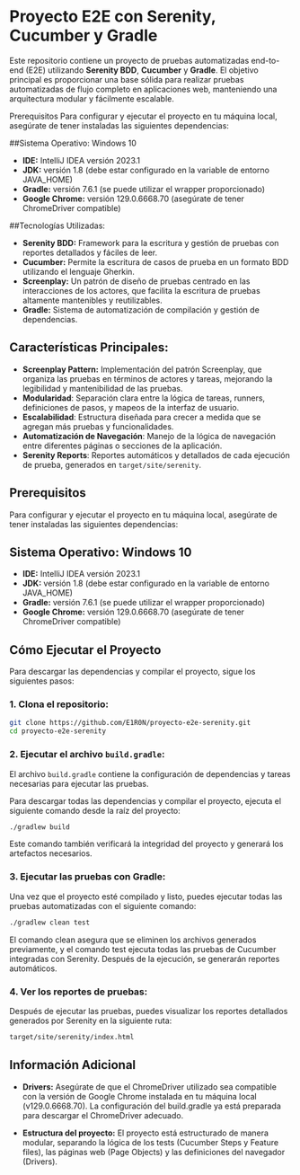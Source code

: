 # Proyecto E2E con Serenity, Cucumber y Gradle

Este repositorio contiene un proyecto de pruebas automatizadas end-to-end (E2E) utilizando **Serenity BDD**, **Cucumber** y **Gradle**. El objetivo principal es proporcionar una base sólida para realizar pruebas automatizadas de flujo completo en aplicaciones web, manteniendo una arquitectura modular y fácilmente escalable.

Prerequisitos
Para configurar y ejecutar el proyecto en tu máquina local, asegúrate de tener instaladas las siguientes dependencias:

##Sistema Operativo: Windows 10
- **IDE:** IntelliJ IDEA versión 2023.1
- **JDK:** versión 1.8 (debe estar configurado en la variable de entorno JAVA_HOME)
- **Gradle:** versión 7.6.1 (se puede utilizar el wrapper proporcionado)
- **Google Chrome:** versión 129.0.6668.70 (asegúrate de tener ChromeDriver compatible)

##Tecnologías Utilizadas:
- **Serenity BDD:** Framework para la escritura y gestión de pruebas con reportes detallados y fáciles de leer.
- **Cucumber:** Permite la escritura de casos de prueba en un formato BDD utilizando el lenguaje Gherkin.
- **Screenplay:** Un patrón de diseño de pruebas centrado en las interacciones de los actores, que facilita la escritura de pruebas altamente mantenibles y reutilizables.
- **Gradle:** Sistema de automatización de compilación y gestión de dependencias.
  
## Características Principales:
- **Screenplay Pattern:** Implementación del patrón Screenplay, que organiza las pruebas en términos de actores y tareas, mejorando la legibilidad y mantenibilidad de las pruebas.
- **Modularidad**: Separación clara entre la lógica de tareas, runners, definiciones de pasos, y mapeos de la interfaz de usuario.
- **Escalabilidad**: Estructura diseñada para crecer a medida que se agregan más pruebas y funcionalidades.
- **Automatización de Navegación**: Manejo de la lógica de navegación entre diferentes páginas o secciones de la aplicación.
- **Serenity Reports**: Reportes automáticos y detallados de cada ejecución de prueba, generados en `target/site/serenity`.

## Prerequisitos
Para configurar y ejecutar el proyecto en tu máquina local, asegúrate de tener instaladas las siguientes dependencias:

## Sistema Operativo: Windows 10
- **IDE:** IntelliJ IDEA versión 2023.1
- **JDK:** versión 1.8 (debe estar configurado en la variable de entorno JAVA_HOME)
- **Gradle:** versión 7.6.1 (se puede utilizar el wrapper proporcionado)
- **Google Chrome:** versión 129.0.6668.70 (asegúrate de tener ChromeDriver compatible)

## Cómo Ejecutar el Proyecto
Para descargar las dependencias y compilar el proyecto, sigue los siguientes pasos:

### 1. Clona el repositorio:
   ```bash
  git clone https://github.com/E1R0N/proyecto-e2e-serenity.git
  cd proyecto-e2e-serenity
  ```
### 2. Ejecutar el archivo `build.gradle`:
El archivo `build.gradle` contiene la configuración de dependencias y tareas necesarias para ejecutar las pruebas.

Para descargar todas las dependencias y compilar el proyecto, ejecuta el siguiente comando desde la raíz del proyecto:
```bash
./gradlew build
```
Este comando también verificará la integridad del proyecto y generará los artefactos necesarios.
### 3. Ejecutar las pruebas con Gradle:
Una vez que el proyecto esté compilado y listo, puedes ejecutar todas las pruebas automatizadas con el siguiente comando:
```bash
./gradlew clean test
```
El comando clean asegura que se eliminen los archivos generados previamente, y el comando test ejecuta todas las pruebas de Cucumber integradas con Serenity. Después de la ejecución, se generarán reportes automáticos.
### 4. Ver los reportes de pruebas:
Después de ejecutar las pruebas, puedes visualizar los reportes detallados generados por Serenity en la siguiente ruta:
```bash
target/site/serenity/index.html
```

## Información Adicional
- **Drivers:** Asegúrate de que el ChromeDriver utilizado sea compatible con la versión de Google Chrome instalada en tu máquina local (v129.0.6668.70). La configuración del build.gradle ya está preparada para descargar el ChromeDriver adecuado.

- **Estructura del proyecto:** El proyecto está estructurado de manera modular, separando la lógica de los tests (Cucumber Steps y Feature files), las páginas web (Page Objects) y las definiciones del navegador (Drivers).

